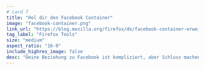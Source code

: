 ```yaml
---
# card 7
title: "Hol dir den Facebook Container"
image: "facebook-container.png"
link_url: "https://blog.mozilla.org/firefox/de/facebook-container-erweiterung/?utm_source=www.mozilla.org&utm_medium=referral&utm_campaign=homepage-de&utm_content=card"
tag_label: "Firefox Tools"
size: "medium"
aspect_ratio: "16-9"
include_highres_image: false
desc: "Deine Beziehung zu Facebook ist kompliziert, aber Schluss machen geht nicht? Wir haben da etwas für dich: Container auf, Facebook rein."
---
```

